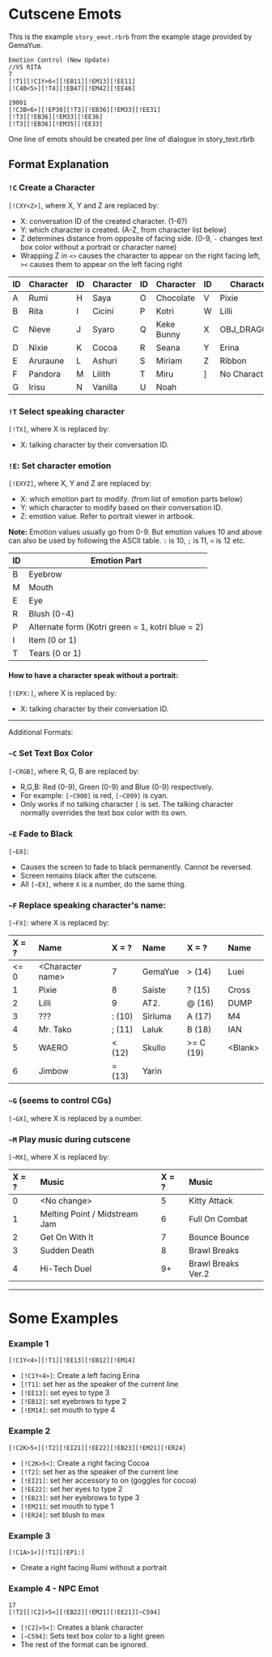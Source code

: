 # Cutscene Emots
This is the example `story_emot.rbrb` from the example stage provided by GemaYue.

```
Emotion Control (New Update)
//VS RITA
7
[!T1][!C1Y>6<][!EB11][!EM13][!EE11]
[!C4B<5>][!T4][!EB47][!EM42][!EE46]

19001
[!C3B<6>][!EP30][!T3][!EB36][!EM33][!EE31]
[!T3][!EB36][!EM33][!EE36]
[!T3][!EB36][!EM35][!EE33]
```

One line of emots should be created per line of dialogue in story_text.rbrb

## Format Explanation

### `!C` Create a Character
`[!CXY<Z>]`, where X, Y and Z are replaced by:
- X: conversation ID of the created character. (1-6?)
- Y: which character is created. (A-Z, from character list below)
- Z determines distance from opposite of facing side. (0-9, `-` changes text box color without a portrait or character name)
- Wrapping Z in `<>` causes the character to appear on the right facing left, `><` causes them to appear on the left facing right

| ID | Character | ID | Character | ID | Character | ID | Character |
|----|-----------|----|-----------|----|-----------|----|-----------|
| A  | Rumi      | H  | Saya      | O  | Chocolate | V  | Pixie     |
| B  | Rita      | I  | Cicini    | P  | Kotri     | W  | Lilli     |
| C  | Nieve     | J  | Syaro     | Q  | Keke Bunny| X  |OBJ_DRAGON3|
| D  | Nixie     | K  | Cocoa     | R  | Seana     | Y  | Erina     |
| E  | Aruraune  | L  | Ashuri    | S  | Miriam    | Z  | Ribbon    |
| F  | Pandora   | M  | Lilith    | T  | Miru      | ]  |No Character|
| G  | Irisu     | N  | Vanilla   | U  | Noah      |    |           |

### `!T` Select speaking character
`[!TX]`, where X is replaced by:
- X: talking character by their conversation ID.

### `!E`: Set character emotion
`[!EXYZ]`, where X, Y and Z are replaced by:
- X: which emotion part to modify. (from list of emotion parts below)
- Y: which character to modify based on their conversation ID.
- Z: emotion value.  Refer to portrait viewer in artbook.

**Note:** Emotion values usually go from 0-9. But emotion values 10 and above can also be used by following the ASCII table. `:` is 10, `;` is 11, `<` is 12 etc.

| ID | Emotion Part |
|----|--------------|
| B | Eyebrow |
| M | Mouth |
| E | Eye |
| R | Blush (0-4) |
| P | Alternate form (Kotri green = 1, kotri blue = 2) |
| I | Item (0 or 1) |
| T | Tears (0 or 1) |

#### How to have a character speak without a portrait:
`[!EPX:]`, where X is replaced by:
- X: talking character by their conversation ID.

--------------------
Additional Formats:

### `~C` Set Text Box Color
`[~CRGB]`, where R, G, B are replaced by:
- R,G,B: Red (0-9), Green (0-9) and Blue (0-9) respectively.
- For example: `[~C900]` is red, `[~C099]` is cyan.
- Only works if no talking character `]` is set. The talking character normally overrides the text box color with its own.

### `~E` Fade to Black
`[~E0]`:
- Causes the screen to fade to black permanently. Cannot be reversed.
- Screen remains black after the cutscene.
- All `[~EX]`, where `X` is a number, do the same thing.

### `~F` Replace speaking character's name:
`[~FX]`: where X is replaced by:

| X = ?     | Name               | X = ?     | Name    | X = ?     | Name      |
| :-------- | :----------------- | :-------- | :------ | :-------- | :-------- |
| <= 0      | \<Character name\> | 7         | GemaYue | > (14)    | Luei      |
| 1         | Pixie              | 8         | Saiste  | ? (15)    | Cross     |
| 2         | Lilli              | 9         | AT2.    | @ (16)    | DUMP      |
| 3         | ???                | : (10)    | Sirluma | A (17)    | M4        |
| 4         | Mr. Tako           | ; (11)    | Laluk   | B (18)    | IAN       |
| 5         | WAERO              | < (12)    | Skullo  | >= C (19) | \<Blank\> |
| 6         | Jimbow             | = (13)    | Yarin   |           |           |

### `~G` (seems to control CGs)
`[~GX]`, where X is replaced by a number.

### `~M` Play music during cutscene
`[~MX]`, where X is replaced by:

| X = ?  | Music                     | X = ?  | Music              |
| :----- | :------------------------ | :----- | :----------------- |
| 0  | \<No change\>                 | 5      | Kitty Attack       |
| 1  | Melting Point / Midstream Jam | 6      | Full On Combat     |
| 2  | Get On With It                | 7      | Bounce Bounce      |
| 3  | Sudden Death                  | 8      | Brawl Breaks       |
| 4  | Hi-Tech Duel                  | 9+     | Brawl Breaks Ver.2 |

----------------------------

# Some Examples

### Example 1
```
[!C1Y<4>][!T1][!EE13][!EB12][!EM14]
```
- `[!C1Y<4>]`: Create a left facing Erina
- `[!T1]`: set her as the speaker of the current line
- `[!EE13]`: set eyes to type 3
- `[!EB12]`: set eyebrows to type 2
- `[!EM14]`: set mouth to type 4
 
### Example 2
```
[!C2K>5<][!T2][!EI21][!EE22][!EB23][!EM21][!ER24]
```
- `[!C2K>5<]`: Create a right facing Cocoa
- `[!T2]`: set her as the speaker of the current line
- `[!EI21]`: set her accessory to on (goggles for cocoa)
- `[!EE22]`: set her eyes to type 2
- `[!EB23]`: set her eyebrows to type 3
- `[!EM21]`: set mouth to type 1
- `[!ER24]`: set blush to max

### Example 3
```
[!C1A>1<][!T1][!EP1:]
```
- Create a right facing Rumi without a portrait

### Example 4 - NPC Emot
```
17
[!T2][!C2]>5<][!EB22][!EM21][!EE21][~C594]
```
- `[!C2]>5<]`: Creates a blank character
- `[~C594]`: Sets text box color to a light green
- The rest of the format can be ignored.
